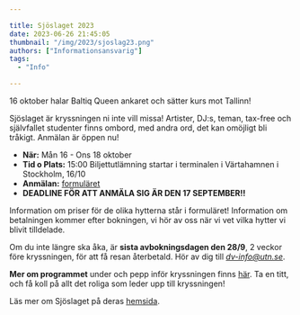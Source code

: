 ```yaml
---

title: Sjöslaget 2023
date: 2023-06-26 21:45:05
thumbnail: "/img/2023/sjoslag23.png"
authors: ["Informationsansvarig"]
tags: 
  - "Info"

---
```

16 oktober halar Baltiq Queen ankaret och sätter kurs mot Tallinn!

Sjöslaget är kryssningen ni inte vill missa! Artister, DJ:s, teman, tax-free och självfallet studenter finns ombord, med andra ord, det kan omöjligt bli tråkigt. Anmälan är öppen nu!

* **När:** Mån 16 -  Ons 18 oktober
* **Tid o Plats:** 15:00 Biljettutlämning startar i terminalen i Värtahamnen i Stockholm, 16/10
* **Anmälan:** [formuläret](https://forms.gle/KvgVpe1WSKTJav6H6)
* **DEADLINE FÖR ATT ANMÄLA SIG ÄR DEN 17 SEPTEMBER!!**

Information om priser för de olika hytterna står i formuläret! 
Information om betalningen kommer efter bokningen, vi hör av oss när vi vet vilka hytter vi blivit tilldelade. 

Om du inte längre ska åka, är **sista avbokningsdagen den 28/9**, 2 veckor före kryssningen, för att få resan återbetald. Hör av dig till *dv-info@utn.se*. 

**Mer om programmet** under och pepp inför kryssningen finns [här](https://sjoslaget.se/program).
Ta en titt, och få koll på allt det roliga som leder upp till kryssningen!

Läs mer om Sjöslaget på deras [hemsida](https://sjoslaget.se/).